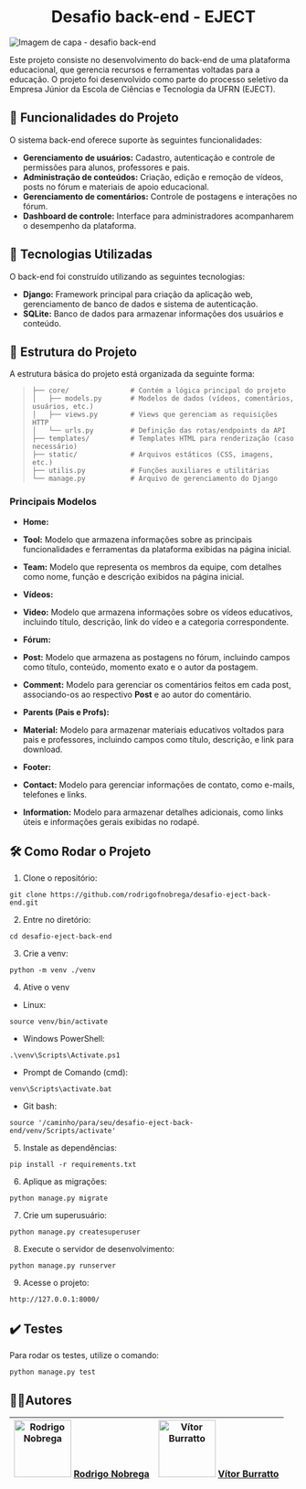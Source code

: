 <h1 align="center"> Desafio back-end - EJECT </h1>

![Imagem de capa - desafio back-end](https://github.com/user-attachments/assets/783fa8ed-2a88-4a6b-9a75-2feaa1775df2)

Este projeto consiste no desenvolvimento do back-end de uma plataforma educacional, que gerencia recursos e ferramentas voltadas para a educação. O projeto foi desenvolvido como parte do processo seletivo da Empresa Júnior da Escola de Ciências e Tecnologia da UFRN (EJECT).  

## 🔧 Funcionalidades do Projeto

O sistema back-end oferece suporte às seguintes funcionalidades:

-  **Gerenciamento de usuários:** Cadastro, autenticação e controle de permissões para alunos, professores e pais.
-  **Administração de conteúdos:** Criação, edição e remoção de vídeos, posts no fórum e materiais de apoio educacional.
-  **Gerenciamento de comentários:** Controle de postagens e interações no fórum.
-  **Dashboard de controle:** Interface para administradores acompanharem o desempenho da plataforma.

## 🚀 Tecnologias Utilizadas

O back-end foi construído utilizando as seguintes tecnologias:

-  **Django:** Framework principal para criação da aplicação web, gerenciamento de banco de dados e sistema de autenticação.
-  **SQLite:** Banco de dados para armazenar informações dos usuários e conteúdo.

## 📁 Estrutura do Projeto

A estrutura básica do projeto está organizada da seguinte forma:

>     ├── core/               # Contém a lógica principal do projeto
>     │   ├── models.py       # Modelos de dados (vídeos, comentários, usuários, etc.)
>     │   ├── views.py        # Views que gerenciam as requisições HTTP
>     │   └── urls.py         # Definição das rotas/endpoints da API
>     ├── templates/          # Templates HTML para renderização (caso necessário)
>     ├── static/             # Arquivos estáticos (CSS, imagens, etc.)
>     ├── utilis.py           # Funções auxiliares e utilitárias
>     └── manage.py           # Arquivo de gerenciamento do Django

### Principais Modelos  

-  **Home:**
-  **Tool:** Modelo que armazena informações sobre as principais funcionalidades e ferramentas da plataforma exibidas na página inicial.
-  **Team:** Modelo que representa os membros da equipe, com detalhes como nome, função e descrição exibidos na página inicial.

-  **Vídeos:**
-  **Video:** Modelo que armazena informações sobre os vídeos educativos, incluindo título, descrição, link do vídeo e a categoria correspondente.

-  **Fórum:**
-  **Post:** Modelo que armazena as postagens no fórum, incluindo campos como título, conteúdo, momento exato e o autor da postagem.
-  **Comment:** Modelo para gerenciar os comentários feitos em cada post, associando-os ao respectivo **Post** e ao autor do comentário.

-  **Parents (Pais e Profs):**
-  **Material:** Modelo para armazenar materiais educativos voltados para pais e professores, incluindo campos como título, descrição, e link para download.

-  **Footer:**
-  **Contact:** Modelo para gerenciar informações de contato, como e-mails, telefones e links.
-  **Information:** Modelo para armazenar detalhes adicionais, como links úteis e informações gerais exibidas no rodapé.

## 🛠 Como Rodar o Projeto  

1. Clone o repositório:

`git clone https://github.com/rodrigofnobrega/desafio-eject-back-end.git`

2. Entre no diretório:

`cd desafio-eject-back-end`

3. Crie a venv:

`python -m venv ./venv`

4. Ative o venv

- Linux:

`source venv/bin/activate`

- Windows PowerShell:

`.\venv\Scripts\Activate.ps1`

- Prompt de Comando (cmd):

`venv\Scripts\activate.bat`

- Git bash:

`source '/caminho/para/seu/desafio-eject-back-end/venv/Scripts/activate'`

5. Instale as dependências:

`pip install -r requirements.txt`

6. Aplique as migrações:

`python manage.py migrate`

7. Crie um superusuário:

`python manage.py createsuperuser`

8. Execute o servidor de desenvolvimento:

`python manage.py runserver`

9. Acesse o projeto:

`http://127.0.0.1:8000/`

## ✔️ Testes

Para rodar os testes, utilize o comando:

`python manage.py test`

## 🧑‍💻Autores

| <img src="https://github.com/rodrigofnobrega.png" alt="Rodrigo Nobrega" width="100" height="100"/> **[Rodrigo Nobrega](https://github.com/rodrigofnobrega)** | <img src="https://github.com/VitorBurratto.png" alt="Vítor Burratto" width="100" height="100"/> **[Vítor Burratto](https://github.com/VitorBurratto)**|
|--|--|
